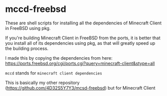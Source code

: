 # mccd-freebsd

These are shell scripts for installing all the dependencies of Minecraft Client in FreeBSD using pkg. 

If you're building Minecraft Client in FreeBSD from the ports, it is better that you install all of its dependencies using pkg, as that will greatly speed up the building process.

I made this by copying the dependencies from here:
https://ports.freebsd.org/cgi/ports.cgi?query=minecraft-client&stype=all

`mccd` stands for `minecraft client dependencies`

This is basically my other repository (https://github.com/4D32S5Y7Y3/mcsd-freebsd) but for Minecraft Client

